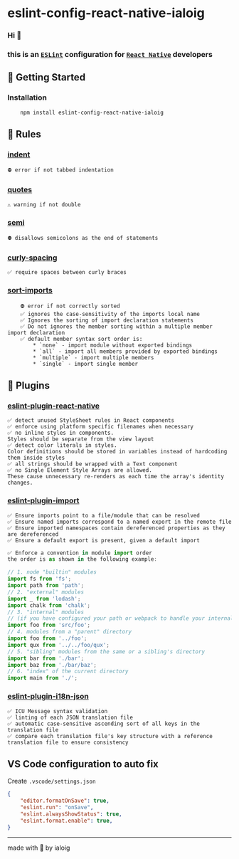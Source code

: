 # eslint-config-react-native-ialoig

### Hi 👋

### this is an [`ESLint`](https://eslint.org/) configuration for [`React Native`](http://reactnative.dev/) developers

## 🚀 Getting Started

### Installation

```shell
    npm install eslint-config-react-native-ialoig
```

## 📏 Rules

### [indent](https://eslint.org/docs/rules/indent)

```
⛔️ error if not tabbed indentation
```

### [quotes](https://eslint.org/docs/rules/quotes)

```
⚠️ warning if not double
```

### [semi](https://eslint.org/docs/rules/semi)

```
⛔️ disallows semicolons as the end of statements
```

### [curly-spacing](https://eslint.org/docs/rules/object-curly-spacing)

```
✅ require spaces between curly braces
```

### [sort-imports](https://eslint.org/docs/rules/sort-imports)

```
    ⛔️ error if not correctly sorted
    ✅ ignores the case-sensitivity of the imports local name
    ✅ Ignores the sorting of import declaration statements
    ✅ Do not ignores the member sorting within a multiple member import declaration
    ✅ default member syntax sort order is:
        * `none` - import module without exported bindings
        * `all` - import all members provided by exported bindings
        * `multiple` - import multiple members
        * `single` - import single member
```

## 🔌 Plugins

### [eslint-plugin-react-native](https://github.com/Intellicode/eslint-plugin-react-native)

```
✅ detect unused StyleSheet rules in React components
✅ enforce using platform specific filenames when necessary
✅ no inline styles in components. 
Styles should be separate from the view layout
✅ detect color literals in styles. 
Color definitions should be stored in variables instead of hardcoding them inside styles
✅ all strings should be wrapped with a Text component
✅ no Single Element Style Arrays are allowed.
These cause unnecessary re-renders as each time the array's identity changes.
```

### [eslint-plugin-import](https://github.com/import-js/eslint-plugin-import)

```
✅ Ensure imports point to a file/module that can be resolved
✅ Ensure named imports correspond to a named export in the remote file
✅ Ensure imported namespaces contain dereferenced properties as they are dereferenced
✅ Ensure a default export is present, given a default import
```

```js
✅ Enforce a convention in module import order
the order is as shown in the following example:

// 1. node "builtin" modules
import fs from 'fs';
import path from 'path';
// 2. "external" modules
import _ from 'lodash';
import chalk from 'chalk';
// 3. "internal" modules
// (if you have configured your path or webpack to handle your internal paths differently)
import foo from 'src/foo';
// 4. modules from a "parent" directory
import foo from '../foo';
import qux from '../../foo/qux';
// 5. "sibling" modules from the same or a sibling's directory
import bar from './bar';
import baz from './bar/baz';
// 6. "index" of the current directory
import main from './';
```

### [eslint-plugin-i18n-json](https://github.com/godaddy/eslint-plugin-i18n-json)

```
✅ ICU Message syntax validation
✅ linting of each JSON translation file
✅ automatic case-sensitive ascending sort of all keys in the translation file
✅ compare each translation file's key structure with a reference translation file to ensure consistency
```

## VS Code configuration to auto fix

Create `.vscode/settings.json`

```json
{
    "editor.formatOnSave": true,
    "eslint.run": "onSave",
    "eslint.alwaysShowStatus": true,
    "eslint.format.enable": true,
}
```

----

made with 🧠 by ialoig

